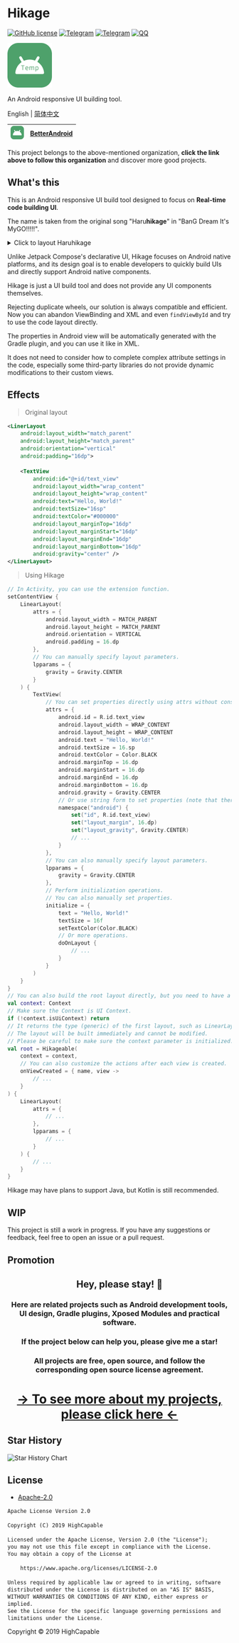 # Hikage

[![GitHub license](https://img.shields.io/github/license/BetterAndroid/Hikage?color=blue)](https://github.com/BetterAndroid/Hikage/blob/main/LICENSE)
[![Telegram](https://img.shields.io/badge/discussion-Telegram-blue.svg?logo=telegram)](https://t.me/BetterAndroid)
[![Telegram](https://img.shields.io/badge/discussion%20dev-Telegram-blue.svg?logo=telegram)](https://t.me/HighCapable_Dev)
[![QQ](https://img.shields.io/badge/discussion%20dev-QQ-blue.svg?logo=tencent-qq&logoColor=red)](https://qm.qq.com/cgi-bin/qm/qr?k=Pnsc5RY6N2mBKFjOLPiYldbAbprAU3V7&jump_from=webapi&authKey=X5EsOVzLXt1dRunge8ryTxDRrh9/IiW1Pua75eDLh9RE3KXE+bwXIYF5cWri/9lf)

<img src="img-src/icon.png" width = "100" height = "100" alt="LOGO"/>

An Android responsive UI building tool.

English | [简体中文](README-zh-CN.md)

| <img src="https://github.com/BetterAndroid/.github/blob/main/img-src/logo.png?raw=true" width = "30" height = "30" alt="LOGO"/> | [BetterAndroid](https://github.com/BetterAndroid) |
|---------------------------------------------------------------------------------------------------------------------------------|---------------------------------------------------|

This project belongs to the above-mentioned organization, **click the link above to follow this organization** and discover more good projects.

## What's this

This is an Android responsive UI build tool designed to focus on **Real-time code building UI**.

The name is taken from the original song "Haru**hikage**" in "BanG Dream It's MyGO!!!!!".

<details><summary>Click to layout Haruhikage</summary><pre>

<img src="https://i0.hdslb.com/bfs/garb/item/fa1ffd8af57626ca4f6bd562bac097239d36838b.png@100w_100h.avif" width = "50" height = "50" alt="LOGO"/>

**なんで春日影レイアウト使いの？**

</pre></details>

Unlike Jetpack Compose's declarative UI, Hikage focuses on Android native platforms,
and its design goal is to enable developers to quickly build UIs and directly support Android native components.

Hikage is just a UI build tool and does not provide any UI components themselves.

Rejecting duplicate wheels, our solution is always compatible and efficient. Now you can abandon ViewBinding and XML and even `findViewById` and try
to use the code layout directly.

The properties in Android view will be automatically generated with the Gradle plugin, and you can use it like in XML.

It does not need to consider how to complete complex attribute settings in the code, especially some third-party libraries do not provide dynamic
modifications to their custom views.

## Effects

> Original layout

```xml
<LinerLayout
    android:layout_width="match_parent"
    android:layout_height="match_parent"
    android:orientation="vertical"
    android:padding="16dp">

    <TextView
        android:id="@+id/text_view"
        android:layout_width="wrap_content"
        android:layout_height="wrap_content"
        android:text="Hello, World!"
        android:textSize="16sp"
        android:textColor="#000000"
        android:layout_marginTop="16dp"
        android:layout_marginStart="16dp"
        android:layout_marginEnd="16dp"
        android:layout_marginBottom="16dp"
        android:gravity="center" />
</LinerLayout>
```

> Using Hikage

```kotlin
// In Activity, you can use the extension function.
setContentView {
    LinearLayout(
        attrs = {
            android.layout_width = MATCH_PARENT
            android.layout_height = MATCH_PARENT
            android.orientation = VERTICAL
            android.padding = 16.dp
        },
        // You can manually specify layout parameters.
        lpparams = {
            gravity = Gravity.CENTER
        }
    ) {
        TextView(
            // You can set properties directly using attrs without considering who they belong to.
            attrs = {
                android.id = R.id.text_view
                android.layout_width = WRAP_CONTENT
                android.layout_height = WRAP_CONTENT
                android.text = "Hello, World!"
                android.textSize = 16.sp
                android.textColor = Color.BLACK
                android.marginTop = 16.dp
                android.marginStart = 16.dp
                android.marginEnd = 16.dp
                android.marginBottom = 16.dp
                android.gravity = Gravity.CENTER
                // Or use string form to set properties (note that there is no spelling check).
                namespace("android") {
                    set("id", R.id.text_view)
                    set("layout_margin", 16.dp)
                    set("layout_gravity", Gravity.CENTER)
                    // ...
                }
            },
            // You can also manually specify layout parameters.
            lpparams = {
                gravity = Gravity.CENTER
            },
            // Perform initialization operations.
            // You can also manually set properties.
            initialize = {
                text = "Hello, World!"
                textSize = 16f
                setTextColor(Color.BLACK)
                // Or more operations.
                doOnLayout {
                    // ...
                }
            }
        )
    }
}
// You can also build the root layout directly, but you need to have a UI Context.
val context: Context
// Make sure the Context is UI Context.
if (!context.isUiContext) return
// It returns the type (generic) of the first layout, such as LinearLayout below.
// The layout will be built immediately and cannot be modified.
// Please be careful to make sure the context parameter is initialized.
val root = Hikageable(
    context = context,
    // You can also customize the actions after each view is created.
    onViewCreated = { name, view ->
        // ...
    }
) {
    LinearLayout(
        attrs = {
            // ...
        },
        lpparams = {
            // ...
        }
    ) {
        // ...
    }
}
```

Hikage may have plans to support Java, but Kotlin is still recommended.

## WIP

This project is still a work in progress. If you have any suggestions or feedback, feel free to open an issue or a pull request.

## Promotion

<!--suppress HtmlDeprecatedAttribute -->
<div align="center">
     <h2>Hey, please stay! 👋</h2>
     <h3>Here are related projects such as Android development tools, UI design, Gradle plugins, Xposed Modules and practical software. </h3>
     <h3>If the project below can help you, please give me a star! </h3>
     <h3>All projects are free, open source, and follow the corresponding open source license agreement. </h3>
     <h1><a href="https://github.com/fankes/fankes/blob/main/project-promote/README.md">→ To see more about my projects, please click here ←</a></h1>
</div>

## Star History

![Star History Chart](https://api.star-history.com/svg?repos=BetterAndroid/Hikage&type=Date)

## License

- [Apache-2.0](https://www.apache.org/licenses/LICENSE-2.0)

```
Apache License Version 2.0

Copyright (C) 2019 HighCapable

Licensed under the Apache License, Version 2.0 (the "License");
you may not use this file except in compliance with the License.
You may obtain a copy of the License at

    https://www.apache.org/licenses/LICENSE-2.0

Unless required by applicable law or agreed to in writing, software
distributed under the License is distributed on an "AS IS" BASIS,
WITHOUT WARRANTIES OR CONDITIONS OF ANY KIND, either express or implied.
See the License for the specific language governing permissions and
limitations under the License.
```

Copyright © 2019 HighCapable